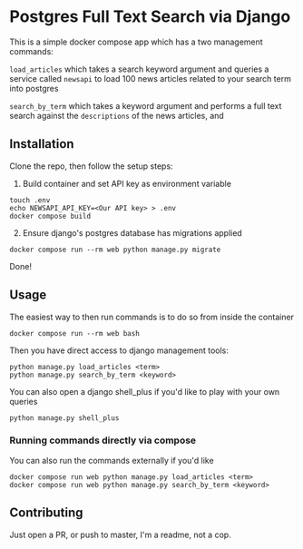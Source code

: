 # Postgres Full Text Search via Django

This is a simple docker compose app which has a two management commands:

`load_articles` which takes a search keyword argument and queries a service called `newsapi` to load 100 news articles related to your search term into postgres

`search_by_term` which takes a keyword argument and performs a full text search against the `descriptions` of the news articles, and 

## Installation

Clone the repo, then follow the setup steps:

1. Build container and set API key as environment variable

```
touch .env
echo NEWSAPI_API_KEY=<Our API key> > .env
docker compose build
```

2. Ensure django's postgres database has migrations applied
```
docker compose run --rm web python manage.py migrate
```

Done!

## Usage

The easiest way to then run commands is to do so from inside the container

```
docker compose run --rm web bash
```

Then you have direct access to django management tools:

```
python manage.py load_articles <term>
python manage.py search_by_term <keyword>
```

You can also open a django shell_plus if you'd like to play with your own queries

```
python manage.py shell_plus
```

### Running commands directly via compose

You can also run the commands externally if you'd like

```
docker compose run web python manage.py load_articles <term>
docker compose run web python manage.py search_by_term <keyword>
```

## Contributing
Just open a PR, or push to master, I'm a readme, not a cop.



